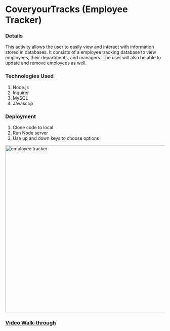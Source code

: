 # CoveryourTracks (Employee Tracker)

### Details
This activity allows the user to easily view and interact with information stored in databases. It consists of a employee tracking database to view employees, their departments, and managers. The user will also be able to update and remove employees as well.

### Technologies Used

1. Node.js
2. Inquirer
3. MySQL
4. Javascrip

### Deployment

1. Clone code to local
2. Run Node server
3. Use up and down keys to choose options



<img width="528" alt="employee tracker" src="https://github.com/hngreenberg/CoveryourTracks/assets/119267074/b7315ddf-12a0-4a49-ad58-1d7039a10cc3">


### [Video Walk-through](https://drive.google.com/file/d/1woTtOHk6-wRs1iZHqiBdReRH2CQIDtVu/view)



